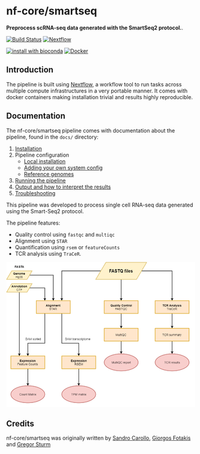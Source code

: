 # nf-core/smartseq

**Preprocess scRNA-seq data generated with the SmartSeq2 protocol.**.

[![Build Status](https://travis-ci.com/nf-core/smartseq.svg?branch=master)](https://travis-ci.com/nf-core/smartseq)
[![Nextflow](https://img.shields.io/badge/nextflow-%E2%89%A50.32.0-brightgreen.svg)](https://www.nextflow.io/)

[![install with bioconda](https://img.shields.io/badge/install%20with-bioconda-brightgreen.svg)](http://bioconda.github.io/)
[![Docker](https://img.shields.io/docker/automated/nfcore/smartseq.svg)](https://hub.docker.com/r/nfcore/smartseq)

## Introduction

The pipeline is built using [Nextflow](https://www.nextflow.io), a workflow tool to run tasks across multiple compute infrastructures in a very portable manner. It comes with docker containers making installation trivial and results highly reproducible.

## Documentation

The nf-core/smartseq pipeline comes with documentation about the pipeline, found in the `docs/` directory:

1. [Installation](https://nf-co.re/usage/installation)
2. Pipeline configuration
   - [Local installation](https://nf-co.re/usage/local_installation)
   - [Adding your own system config](https://nf-co.re/usage/adding_own_config)
   - [Reference genomes](https://nf-co.re/usage/reference_genomes)
3. [Running the pipeline](docs/usage.md)
4. [Output and how to interpret the results](docs/output.md)
5. [Troubleshooting](https://nf-co.re/usage/troubleshooting)

This pipeline was developed to process single cell RNA-seq data generated
using the Smart-Seq2 protocol.

The pipeline features:

- Quality control using `fastqc` and `multiqc`
- Alignment using `STAR`
- Quantification using `rsem` or `featureCounts`
- TCR analysis using `TraCeR`.

![flowchart](assets/flowchart.png)

## Credits

nf-core/smartseq was originally written by [Sandro Carollo](https://github.com/sandrocarollo),
[Giorgos Fotakis](https://github.com/abyssum) and [Gregor Sturm](https://github.com/grst)
